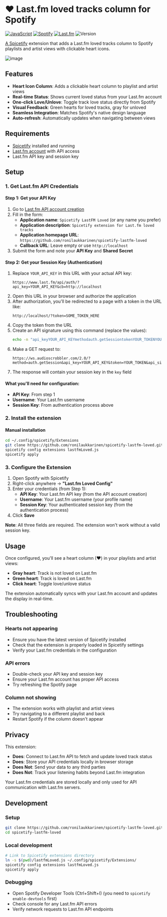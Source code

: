 # ❤️ Last.fm loved tracks column for Spotify

[![JavaScript](https://img.shields.io/badge/JavaScript-F7DF1E?style=for-the-badge&logo=javascript&logoColor=black)](https://developer.mozilla.org/en-US/docs/Web/JavaScript)
[![Spotify](https://img.shields.io/badge/Spotify-1ED760?style=for-the-badge&logo=spotify&logoColor=white)](https://spicetify.app/)
[![Last.fm](https://img.shields.io/badge/Last.fm-D51007?style=for-the-badge&logo=last.fm&logoColor=white)](https://last.fm/) ![Version](https://img.shields.io/badge/version-1.2.1-blue?style=for-the-badge)

[A Spicetify](https://github.com/spicetify) extension that adds a Last.fm loved tracks column to Spotify playlists and artist views with clickable heart icons.

![image](https://github.com/user-attachments/assets/f8e4182c-4f5f-47de-b280-5aa0327cfe3e)

## Features

- **Heart Icon Column**: Adds a clickable heart column to playlist and artist views
- **Real-time Status**: Shows current loved status from your Last.fm account
- **One-click Love/Unlove**: Toggle track love status directly from Spotify
- **Visual Feedback**: Green hearts for loved tracks, gray for unloved
- **Seamless Integration**: Matches Spotify's native design language
- **Auto-refresh**: Automatically updates when navigating between views

## Requirements

- [Spicetify](https://spicetify.app/) installed and running
- [Last.fm account](https://last.fm/) with API access
- Last.fm API key and session key

## Setup

### 1. Get Last.fm API Credentials

#### Step 1: Get your API Key

1. Go to [Last.fm API account creation](https://www.last.fm/api/account/create)
2. Fill in the form:
   - **Application name**: `Spicetify LastFM Loved` (or any name you prefer)
   - **Application description**: `Spicetify extension for Last.fm loved tracks`
   - **Application homepage URL**: `https://github.com/ronilaukkarinen/spicetify-lastfm-loved`
   - **Callback URL**: Leave empty or use `http://localhost`
3. Submit the form and note your **API Key** and **Shared Secret**

#### Step 2: Get your Session Key (Authentication)

1. Replace `YOUR_API_KEY` in this URL with your actual API key:
   ```
   https://www.last.fm/api/auth/?api_key=YOUR_API_KEY&cb=http://localhost
   ```
2. Open this URL in your browser and authorize the application
3. After authorization, you'll be redirected to a page with a token in the URL like:
   ```
   http://localhost/?token=SOME_TOKEN_HERE
   ```
4. Copy the token from the URL
5. Create an API signature using this command (replace the values):
   ```bash
   echo -n "api_keyYOUR_API_KEYmethodauth.getSessiontokenYOUR_TOKENYOUR_SHARED_SECRET" | md5sum | cut -d' ' -f1
   ```
6. Make a GET request to:
   ```
   https://ws.audioscrobbler.com/2.0/?method=auth.getSession&api_key=YOUR_API_KEY&token=YOUR_TOKEN&api_sig=YOUR_MD5_HASH&format=json
   ```
7. The response will contain your session key in the `key` field

#### What you'll need for configuration:

- **API Key**: From step 1
- **Username**: Your Last.fm username  
- **Session Key**: From authentication process above

### 2. Install the extension

#### Manual installation

```bash
cd ~/.config/spicetify/Extensions
git clone https://github.com/ronilaukkarinen/spicetify-lastfm-loved.git
spicetify config extensions lastfmLoved.js
spicetify apply
```

### 3. Configure the Extension

1. Open Spotify with Spicetify
2. Right-click anywhere → **"Last.fm Loved Config"**
3. Enter your credentials (from Step 1):
   - **API Key**: Your Last.fm API key (from the API account creation)
   - **Username**: Your Last.fm username (your profile name)
   - **Session Key**: Your authenticated session key (from the authentication process)
4. Click **Save**

**Note**: All three fields are required. The extension won't work without a valid session key.

## Usage

Once configured, you'll see a heart column (♥) in your playlists and artist views:

- **Gray heart**: Track is not loved on Last.fm
- **Green heart**: Track is loved on Last.fm
- **Click heart**: Toggle love/unlove status

The extension automatically syncs with your Last.fm account and updates the display in real-time.

## Troubleshooting

### Hearts not appearing

- Ensure you have the latest version of Spicetify installed
- Check that the extension is properly loaded in Spicetify settings
- Verify your Last.fm credentials in the configuration

### API errors

- Double-check your API key and session key
- Ensure your Last.fm account has proper API access
- Try refreshing the Spotify page

### Column not showing

- The extension works with playlist and artist views
- Try navigating to a different playlist and back
- Restart Spotify if the column doesn't appear

## Privacy

This extension:

- **Does**: Connect to Last.fm API to fetch and update loved track status
- **Does**: Store your API credentials locally in browser storage
- **Does Not**: Send your data to any third parties
- **Does Not**: Track your listening habits beyond Last.fm integration

Your Last.fm credentials are stored locally and only used for API communication with Last.fm servers.

## Development

### Setup

```bash
git clone https://github.com/ronilaukkarinen/spicetify-lastfm-loved.git
cd spicetify-lastfm-loved
```

### Local development

```bash
# Link to Spicetify extensions directory
ln -s $(pwd)/lastfmLoved.js ~/.config/spicetify/Extensions/
spicetify config extensions lastfmLoved.js
spicetify apply
```

### Debugging

- Open Spotify Developer Tools (Ctrl+Shift+I) (you need to `spicetify enable-devtools` first)
- Check console for any Last.fm API errors
- Verify network requests to Last.fm API endpoints

